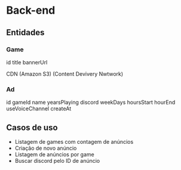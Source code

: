 # Back-end

## Entidades

### Game

id
title
bannerUrl

CDN (Amazon S3) (Content Devivery Nwtwork)

### Ad

id
gameId
name
yearsPlaying
discord
weekDays
hoursStart
hourEnd
useVoiceChannel
createAt 

## Casos de uso

- Listagem de games com contagem de anúncios
- Criação de novo anúncio
- Listagem de anúncios por game
- Buscar discord pelo ID de anúncio